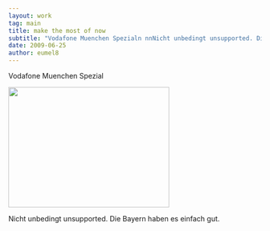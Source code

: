 ```yaml
---
layout: work
tag: main
title: make the most of now
subtitle: "Vodafone Muenchen Spezialn nnNicht unbedingt unsupported. Die Bayern haben es einfach gut."
date: 2009-06-25
author: eumel8
---
```


Vodafone Muenchen Spezial
<div class="image_block"><img src="http://blog.eumelnet.de/blogs/media/blogs/blog/vodafone.jpg" alt="" title="" width="320" height="240" /></div> 

Nicht unbedingt unsupported. Die Bayern haben es einfach gut.
